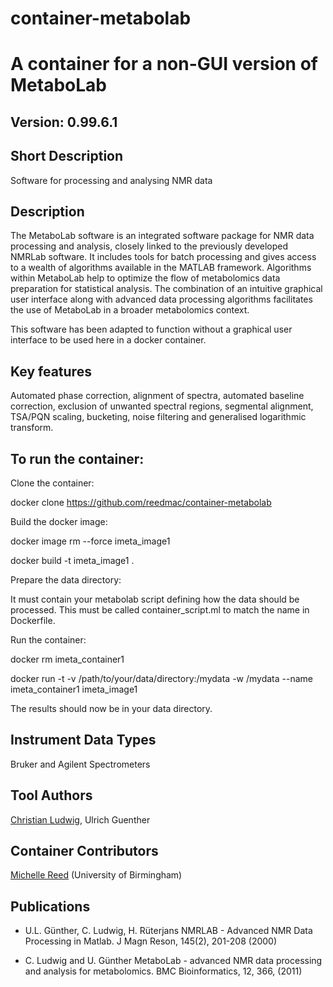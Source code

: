 # container-metabolab

# A container for a non-GUI version of MetaboLab 

## Version: 0.99.6.1 

## Short Description
 Software for processing and analysing NMR data

## Description
The MetaboLab software is an integrated software package for NMR data processing and analysis, closely linked to the previously developed NMRLab software. It includes tools for batch processing and gives access to a wealth of algorithms available in the MATLAB framework. Algorithms within MetaboLab help to optimize the flow of metabolomics data preparation for statistical analysis. The combination of an intuitive graphical user interface along with advanced data processing algorithms facilitates the use of MetaboLab in a broader metabolomics context.

This software has been adapted to function without a graphical user interface to be used here in a docker container.

## Key features

Automated phase correction, alignment of spectra, automated baseline correction, exclusion of unwanted spectral regions, segmental alignment, TSA/PQN scaling, bucketing, noise filtering and generalised logarithmic transform. 


## To run the container:

Clone the container:

docker clone https://github.com/reedmac/container-metabolab


Build the docker image:

docker image rm --force imeta_image1

docker build -t imeta_image1 .

Prepare the data directory:

It must contain your metabolab script defining how the data should be processed. This must be called container_script.ml to match the name in Dockerfile.


Run the container:

docker rm imeta_container1

docker  run  -t -v  /path/to/your/data/directory:/mydata -w /mydata --name imeta_container1 imeta_image1

The results should now be in your data directory.



## Instrument Data Types

Bruker and Agilent Spectrometers 

## Tool Authors

[Christian Ludwig](https://github/ludwigc),
Ulrich Guenther


## Container Contributors

[Michelle Reed](https://github.com/reedmac) (University of Birmingham)


## Publications

- U.L. Günther, C. Ludwig, H. Rüterjans NMRLAB - Advanced NMR Data Processing in Matlab. J Magn Reson, 145(2), 201-208 (2000)

- C. Ludwig and U. Günther MetaboLab - advanced NMR data processing and analysis for metabolomics. BMC Bioinformatics, 12, 366, (2011)


